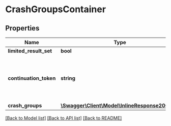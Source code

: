 # CrashGroupsContainer

## Properties
Name | Type | Description | Notes
------------ | ------------- | ------------- | -------------
**limited_result_set** | **bool** |  | 
**continuation_token** | **string** | Cassandra request continuation token. The token is used for pagination. | [optional] 
**crash_groups** | [**\Swagger\Client\Model\InlineResponse20073[]**](InlineResponse20073.md) |  | 

[[Back to Model list]](../README.md#documentation-for-models) [[Back to API list]](../README.md#documentation-for-api-endpoints) [[Back to README]](../README.md)


